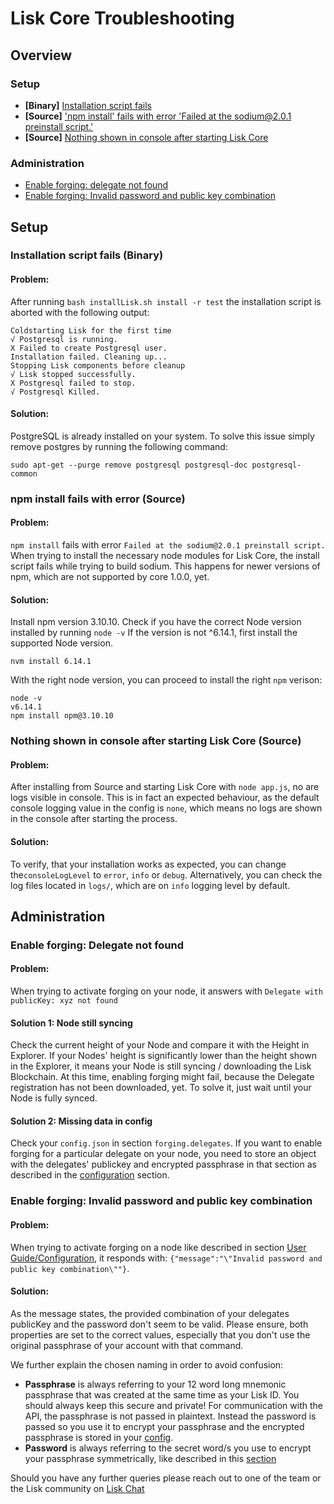 # Lisk Core Troubleshooting
 
## Overview

### Setup
- **[Binary]** [Installation script fails](#installation-script-fails-binary)
- **[Source]** ['npm install' fails with error 'Failed at the sodium@2.0.1 preinstall script.'](#npm-install-fails-with-error-source)
- **[Source]** [Nothing shown in console after starting Lisk Core](#nothing-shown-in-console-after-starting-lisk-core)

### Administration
- [Enable forging: delegate not found](#enable-forging-delegate-not-found)
- [Enable forging: Invalid password and public key combination](#enable-forging-invalid-password-and-public-key-combination)

## Setup

### Installation script fails (Binary)
#### Problem:
After running `bash installLisk.sh install -r test` the installation script is aborted with the following output:
```shell
Coldstarting Lisk for the first time
√ Postgresql is running.
X Failed to create Postgresql user.
Installation failed. Cleaning up...
Stopping Lisk components before cleanup
√ Lisk stopped successfully.
X Postgresql failed to stop.
√ Postgresql Killed.
```
#### Solution:
PostgreSQL is already installed on your system.
To solve this issue simply remove postgres by running the following command:
```shell
sudo apt-get --purge remove postgresql postgresql-doc postgresql-common
```

### npm install fails with error (Source)
#### Problem:
`npm install` fails with error `Failed at the sodium@2.0.1 preinstall script.`
When trying to install the necessary node modules for Lisk Core, the install script fails while trying to build sodium.
This happens for newer versions of npm, which are not supported by core 1.0.0, yet.
#### Solution:
Install npm version 3.10.10.
Check if you have the correct Node version installed by running `node -v`
If the version is not ^6.14.1, first install the supported Node version.
```shell
nvm install 6.14.1
```
With the right node version, you can proceed to install the right `npm` verison:
```shell
node -v
v6.14.1
npm install npm@3.10.10
```

### Nothing shown in console after starting Lisk Core (Source)
#### Problem: 
After installing from Source and starting Lisk Core with `node app.js`, no are logs visible in console.
This is in fact an expected behaviour, as the default console logging value in the config is `none`, which means no logs are shown in the console after starting the process.
#### Solution: 
To verify, that your installation works as expected, you can change the`consoleLogLevel` to `error`, `info` or `debug`.
Alternatively, you can check the log files located in `logs/`, which are on `info` logging level by default.

## Administration

### Enable forging: Delegate not found
#### Problem:
When trying to activate forging on your node, it answers with `Delegate with publicKey: xyz not found`
#### Solution 1: Node still syncing
Check the current height of your Node and compare it with the Height in Explorer.
If your Nodes' height is significantly lower than the height shown in the Explorer, it means your Node is still syncing / downloading the Lisk Blockchain. At this time, enabling forging might fail, because the Delegate registration has not been downloaded, yet.
To solve it, just wait until your Node is fully synced.
#### Solution 2: Missing data in config
Check your `config.json` in section `forging.delegates`.
If you want to enable forging for a particular delegate on your node, you need to store an object with the delegates' publickey and encrypted passphrase in that section as described in the [configuration](lisk-core/user-guide/configuration/configuration.md#forging) section.

### Enable forging: Invalid password and public key combination
#### Problem:
When trying to activate forging on a node like described in section [User Guide/Configuration](lisk-core/user-guide/configuration/configuration.md#enable-disable-forging), it responds with: `{"message":"\"Invalid password and public key combination\""}`.
#### Solution:
As the message states, the provided combination of your delegates publicKey and the password don't seem to be valid. Please ensure, both properties are set to the correct values, especially that you don't use the original passphrase of your account with that command.

We further explain the chosen naming in order to avoid confusion:
- **Passphrase** is always referring to your 12 word long mnemonic passphrase that was created at the same time as your Lisk ID. You should always keep this secure and private! For communication with the API, the passphrase is not passed in plaintext. Instead the password is passed so you use it to encrypt your passphrase and the encrypted passphrase is stored in your [config](lisk-core/user-guide/configuration/configuration.md).
- **Password** is always referring to the secret word/s you use to encrypt your passphrase symmetrically, like described in this [section](lisk-core/user-guide/configuration/configuration.md#forging)

Should you have any further queries please reach out to one of the team or the Lisk community on [Lisk Chat](https://lisk.chat/home)
